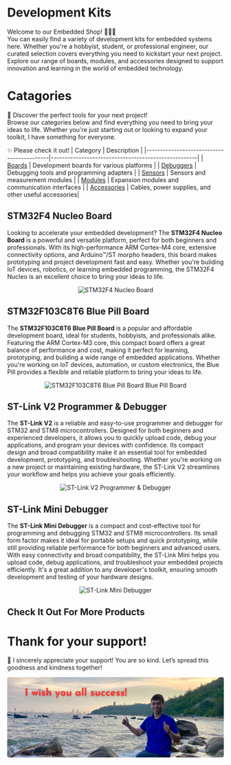 # Development Kits
Welcome to our Embedded Shop! :robot:🛒✨  
You can easily find a variety of development kits for embedded systems here. Whether you're a hobbyist, student, or professional engineer, our curated selection covers everything you need to kickstart your next project. Explore our range of boards, modules, and accessories designed to support innovation and learning in the world of embedded technology.

# Catagories
🚀 Discover the perfect tools for your next project!  
Browse our categories below and find everything you need to bring your ideas to life. Whether you're just starting out or looking to expand your toolkit, I have something for everyone.

✨ Please check it out!
| Category                                  | Description                                         |
|-------------------------------------------|-----------------------------------------------------|
| [Boards](/catagories/boards/)             | Development boards for various platforms            |
| [Debuggers](/catagories/debuggers/)       | Debugging tools and programming adapters            |
| [Sensors](/catagories/sensors/)           | Sensors and measurement modules                     |
| [Modules](/catagories/modules/)           | Expansion modules and communication interfaces      |
| [Accessories](/catagories/accessories/)   | Cables, power supplies, and other useful accessories|

## STM32F4 Nucleo Board

Looking to accelerate your embedded development? The **STM32F4 Nucleo Board** is a powerful and versatile platform, perfect for both beginners and professionals. With its high-performance ARM Cortex-M4 core, extensive connectivity options, and Arduino™/ST morpho headers, this board makes prototyping and project development fast and easy. Whether you're building IoT devices, robotics, or learning embedded programming, the STM32F4 Nucleo is an excellent choice to bring your ideas to life.

<p align="center">
  <img src="path/to/your-image.jpg" alt="STM32F4 Nucleo Board" />
</p>

<p align="center">
  <!-- [Buy Now](your-product-link-here) -->
</p>

## STM32F103C8T6 Blue Pill Board

The **STM32F103C8T6 Blue Pill Board** is a popular and affordable development board, ideal for students, hobbyists, and professionals alike. Featuring the ARM Cortex-M3 core, this compact board offers a great balance of performance and cost, making it perfect for learning, prototyping, and building a wide range of embedded applications. Whether you're working on IoT devices, automation, or custom electronics, the Blue Pill provides a flexible and reliable platform to bring your ideas to life.

<p align="center">
  <img src="path/to/your-bluepill-image.jpg" alt="STM32F103C8T6 Blue Pill Board Blue Pill Board" />
</p>

<p align="center">
  <!-- [Buy Now](your-product-link-here) -->
</p>

## ST-Link V2 Programmer & Debugger

The **ST-Link V2** is a reliable and easy-to-use programmer and debugger for STM32 and STM8 microcontrollers. Designed for both beginners and experienced developers, it allows you to quickly upload code, debug your applications, and program your devices with confidence. Its compact design and broad compatibility make it an essential tool for embedded development, prototyping, and troubleshooting. Whether you're working on a new project or maintaining existing hardware, the ST-Link V2 streamlines your workflow and helps you achieve your goals efficiently.

<p align="center">
  <img src="path/to/your-stlinkv2-image.jpg" alt="ST-Link V2 Programmer & Debugger" />
</p>

<p align="center">
  <!-- [Buy Now](your-product-link-here) -->
</p>

## ST-Link Mini Debugger

The **ST-Link Mini Debugger** is a compact and cost-effective tool for programming and debugging STM32 and STM8 microcontrollers. Its small form factor makes it ideal for portable setups and quick prototyping, while still providing reliable performance for both beginners and advanced users. With easy connectivity and broad compatibility, the ST-Link Mini helps you upload code, debug applications, and troubleshoot your embedded projects efficiently. It's a great addition to any developer's toolkit, ensuring smooth development and testing of your hardware designs.

<p align="center">
  <img src="path/to/your-stlinkmini-image.jpg" alt="ST-Link Mini Debugger" />
</p>

<p align="center">
  <!-- [Buy Now](your-product-link-here) -->
</p>

## Check It Out For More Products
<p align="center">
  <!-- [Check It Out!](your-product-link-here) -->
</p>

# Thank for your support!
:pray: I sincerely appreciate your support! You are so kind. Let’s spread this goodness and kindness together!

<p align="center">
  <a href="https://github.com/hothienai" title="Ho Thien Ai">
    <img src="/catagories/accessories/wish-you-success-en.png" title="Ho Thien Ai" style="width: 100vw; min-width: 200px"/>
  </a>
</p>